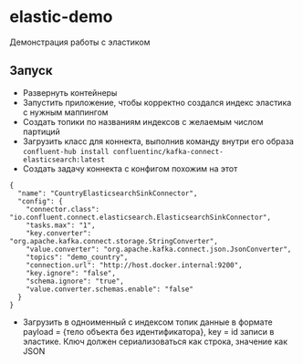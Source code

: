 # elastic-demo
Демонстрация работы с эластиком

## Запуск
- Развернуть контейнеры
- Запустить приложение, чтобы корректно создался индекс эластика с нужным маппингом
- Создать топики по названиям индексов с желаемым числом партиций
- Загрузить класс для коннекта, выполнив команду внутри его образа `confluent-hub install confluentinc/kafka-connect-elasticsearch:latest`
- Создать задачу коннекта с конфигом похожим на этот
```
{
  "name": "CountryElasticsearchSinkConnector",
  "config": {
    "connector.class": "io.confluent.connect.elasticsearch.ElasticsearchSinkConnector",
    "tasks.max": "1",
    "key.converter": "org.apache.kafka.connect.storage.StringConverter",
    "value.converter": "org.apache.kafka.connect.json.JsonConverter",
    "topics": "demo_country",
    "connection.url": "http://host.docker.internal:9200",
    "key.ignore": "false",
    "schema.ignore": "true",
    "value.converter.schemas.enable": "false"
  }
}
```
- Загрузить в одноименный с индексом топик данные в формате payload = {тело объекта без идентификатора}, key = id записи в эластике.
Ключ должен сериализоваться как строка, значение как JSON